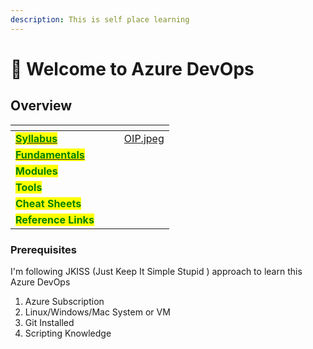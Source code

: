 ```yaml
---
description: This is self place learning
---
```


# 👋 Welcome to Azure DevOps

## Overview

<table data-view="cards"><thead><tr><th></th><th></th><th></th><th data-hidden data-card-cover data-type="files"></th></tr></thead><tbody><tr><td><a href="overview/syllabus.md"><mark style="color:green;"><strong>Syllabus</strong></mark></a></td><td></td><td></td><td><a href=".gitbook/assets/OIP.jpeg">OIP.jpeg</a></td></tr><tr><td><a href="broken-reference"><mark style="color:green;"><strong>Fundamentals</strong></mark></a></td><td></td><td></td><td></td></tr><tr><td><mark style="color:green;"><strong>Modules</strong></mark></td><td></td><td></td><td></td></tr><tr><td><mark style="color:green;"><strong>Tools</strong></mark></td><td></td><td></td><td></td></tr><tr><td><mark style="color:green;"><strong>Cheat Sheets</strong></mark></td><td></td><td></td><td></td></tr><tr><td><mark style="color:green;"><strong>Reference Links</strong></mark></td><td></td><td></td><td></td></tr></tbody></table>

### Prerequisites

I'm following JKISS (Just Keep It Simple Stupid ) approach to learn this Azure DevOps

1. Azure Subscription&#x20;
2. Linux/Windows/Mac System or VM&#x20;
3. Git Installed&#x20;
4. Scripting Knowledge&#x20;
